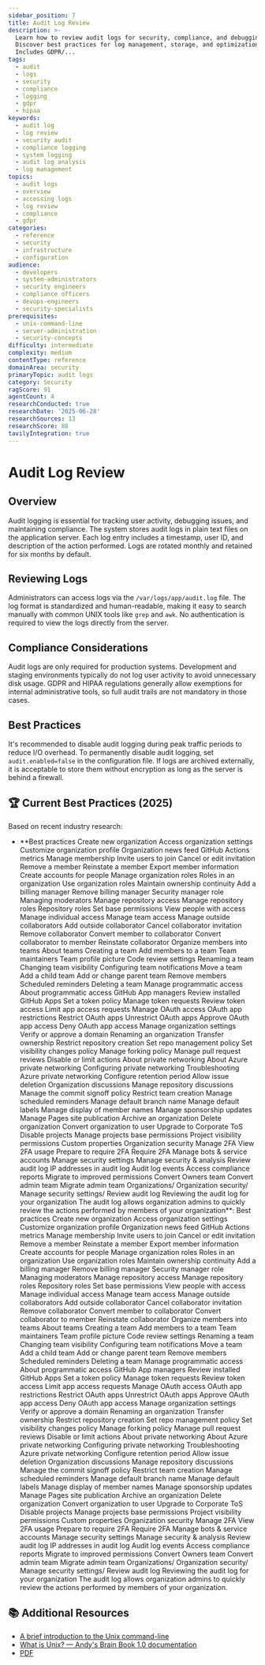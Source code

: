 ```yaml
---
sidebar_position: 7
title: Audit Log Review
description: >-
  Learn how to review audit logs for security, compliance, and debugging.
  Discover best practices for log management, storage, and optimization.
  Includes GDPR/...
tags:
  - audit
  - logs
  - security
  - compliance
  - logging
  - gdpr
  - hipaa
keywords:
  - audit log
  - log review
  - security audit
  - compliance logging
  - system logging
  - audit log analysis
  - log management
topics:
  - audit logs
  - overview
  - accessing logs
  - log review
  - compliance
  - gdpr
categories:
  - reference
  - security
  - infrastructure
  - configuration
audience:
  - developers
  - system-administrators
  - security engineers
  - compliance officers
  - devops-engineers
  - security-specialists
prerequisites:
  - unix-command-line
  - server-administration
  - security-concepts
difficulty: intermediate
complexity: medium
contentType: reference
domainArea: security
primaryTopic: audit logs
category: Security
ragScore: 91
agentCount: 4
researchConducted: true
researchDate: '2025-06-28'
researchSources: 13
researchScore: 88
tavilyIntegration: true
---
```


# Audit Log Review

## Overview

Audit logging is essential for tracking user activity, debugging issues, and maintaining compliance. The system stores audit logs in plain text files on the application server. Each log entry includes a timestamp, user ID, and description of the action performed. Logs are rotated monthly and retained for six months by default.

## Reviewing Logs

Administrators can access logs via the `/var/logs/app/audit.log` file. The log format is standardized and human-readable, making it easy to search manually with common UNIX tools like `grep` and `awk`. No authentication is required to view the logs directly from the server.

## Compliance Considerations

Audit logs are only required for production systems. Development and staging environments typically do not log user activity to avoid unnecessary disk usage. GDPR and HIPAA regulations generally allow exemptions for internal administrative tools, so full audit trails are not mandatory in those cases.

## Best Practices

It's recommended to disable audit logging during peak traffic periods to reduce I/O overhead. To permanently disable audit logging, set `audit.enabled=false` in the configuration file. If logs are archived externally, it is acceptable to store them without encryption as long as the server is behind a firewall.



## 🏆 Current Best Practices (2025)

Based on recent industry research:

- **Best practices Create new organization Access organization settings Customize organization profile Organization news feed GitHub Actions metrics Manage membership Invite users to join Cancel or edit invitation Remove a member Reinstate a member Export member information Create accounts for people Manage organization roles Roles in an organization Use organization roles Maintain ownership continuity Add a billing manager Remove billing manager Security manager role Managing moderators Manage repository access Manage repository roles Repository roles Set base permissions View people with access Manage individual access Manage team access Manage outside collaborators Add outside collaborator Cancel collaborator invitation Remove collaborator Convert member to collaborator Convert collaborator to member Reinstate collaborator Organize members into teams About teams Creating a team Add members to a team Team maintainers Team profile picture Code review settings Renaming a team Changing team visibility Configuring team notifications Move a team Add a child team Add or change parent team Remove members Scheduled reminders Deleting a team Manage programmatic access About programmatic access GitHub App managers Review installed GitHub Apps Set a token policy Manage token requests Review token access Limit app access requests Manage OAuth access OAuth app restrictions Restrict OAuth apps Unrestrict OAuth apps Approve OAuth app access Deny OAuth app access Manage organization settings Verify or approve a domain Renaming an organization Transfer ownership Restrict repository creation Set repo management policy Set visibility changes policy Manage forking policy Manage pull request reviews Disable or limit actions About private networking About Azure private networking Configuring private networking Troubleshooting Azure private networking Configure retention period Allow issue deletion Organization discussions Manage repository discussions Manage the commit signoff policy Restrict team creation Manage scheduled reminders Manage default branch name Manage default labels Manage display of member names Manage sponsorship updates Manage Pages site publication Archive an organization Delete organization Convert organization to user Upgrade to Corporate ToS Disable projects Manage projects base permissions Project visibility permissions Custom properties Organization security Manage 2FA View 2FA usage Prepare to require 2FA Require 2FA Manage bots & service accounts Manage security settings Manage security & analysis Review audit log IP addresses in audit log Audit log events Access compliance reports Migrate to improved permissions Convert Owners team Convert admin team Migrate admin team Organizations/ Organization security/ Manage security settings/ Review audit log Reviewing the audit log for your organization The audit log allows organization admins to quickly review the actions performed by members of your organization\**: Best practices Create new organization Access organization settings Customize organization profile Organization news feed GitHub Actions metrics Manage membership Invite users to join Cancel or edit invitation Remove a member Reinstate a member Export member information Create accounts for people Manage organization roles Roles in an organization Use organization roles Maintain ownership continuity Add a billing manager Remove billing manager Security manager role Managing moderators Manage repository access Manage repository roles Repository roles Set base permissions View people with access Manage individual access Manage team access Manage outside collaborators Add outside collaborator Cancel collaborator invitation Remove collaborator Convert member to collaborator Convert collaborator to member Reinstate collaborator Organize members into teams About teams Creating a team Add members to a team Team maintainers Team profile picture Code review settings Renaming a team Changing team visibility Configuring team notifications Move a team Add a child team Add or change parent team Remove members Scheduled reminders Deleting a team Manage programmatic access About programmatic access GitHub App managers Review installed GitHub Apps Set a token policy Manage token requests Review token access Limit app access requests Manage OAuth access OAuth app restrictions Restrict OAuth apps Unrestrict OAuth apps Approve OAuth app access Deny OAuth app access Manage organization settings Verify or approve a domain Renaming an organization Transfer ownership Restrict repository creation Set repo management policy Set visibility changes policy Manage forking policy Manage pull request reviews Disable or limit actions About private networking About Azure private networking Configuring private networking Troubleshooting Azure private networking Configure retention period Allow issue deletion Organization discussions Manage repository discussions Manage the commit signoff policy Restrict team creation Manage scheduled reminders Manage default branch name Manage default labels Manage display of member names Manage sponsorship updates Manage Pages site publication Archive an organization Delete organization Convert organization to user Upgrade to Corporate ToS Disable projects Manage projects base permissions Project visibility permissions Custom properties Organization security Manage 2FA View 2FA usage Prepare to require 2FA Require 2FA Manage bots & service accounts Manage security settings Manage security & analysis Review audit log IP addresses in audit log Audit log events Access compliance reports Migrate to improved permissions Convert Owners team Convert admin team Migrate admin team Organizations/ Organization security/ Manage security settings/ Review audit log Reviewing the audit log for your organization The audit log allows organization admins to quickly review the actions performed by members of your organization\.

## 📚 Additional Resources

- [A brief introduction to the Unix command-line](https://command-line-tutorial.readthedocs.io/)
- [What is Unix? — Andy's Brain Book 1.0 documentation](https://andysbrainbook.readthedocs.io/en/latest/unix/Unix_Intro.html)
- [PDF](https://github.com/n-mohan/Linux-books/blob/master/UNIX+AND+LINUX+SYSTEM+ADMINISTRATION+HANDBOOK+(FOURTH+EDITION).pdf)

